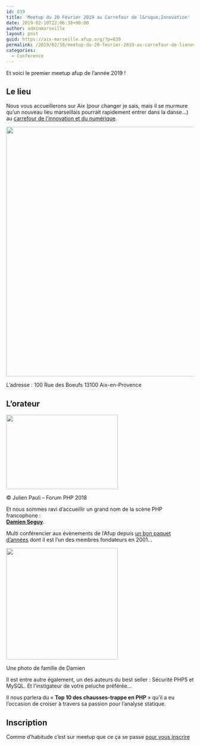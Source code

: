 ```yaml
---
id: 839
title: 'Meetup du 20 Février 2019 au Carrefour de l&rsquo;Innovation'
date: 2019-02-10T22:06:38+00:00
author: adminmarseille
layout: post
guid: https://aix-marseille.afup.org/?p=839
permalink: /2019/02/10/meetup-du-20-fevrier-2019-au-carrefour-de-linnovation/
categories:
  - Conférence
---
```

Et voici le premier meetup afup de l&rsquo;année 2019 !

## Le lieu

Nous vous accueillerons sur Aix (pour changer je sais, mais il se murmure qu&rsquo;un nouveau lieu marseillais pourrait rapidement entrer dans la danse&#8230;) au <a href="https://c-in.fr/" target="_blank" rel="noopener noreferrer">carrefour de l&rsquo;innovation et du numérique</a>.

<img class="aligncenter size-medium" src="https://c-in.fr/wp-content/uploads/2018/01/35B3575-L%C3%A9g%C3%A8re-1024x671.jpg" width="1024" height="671" /> 

L&rsquo;adresse : 100 Rue des Boeufs 13100 Aix-en-Provence

<!-- iframe plugin v.4.3 wordpress.org/plugins/iframe/ -->

## L&rsquo;orateur

<div id="attachment_846" style="width: 310px" class="wp-caption alignright">
  <a href="https://aix-marseille.afup.org/files/2019/02/d4e0dc0be265de26e3f356271d1740e3.jpg"><img class="size-medium wp-image-846 alignright" src="https://aix-marseille.afup.org/files/2019/02/d4e0dc0be265de26e3f356271d1740e3-300x200.jpg" alt="" width="300" height="200" srcset="https://aix-marseille.afup.org/files/2019/02/d4e0dc0be265de26e3f356271d1740e3-300x200.jpg 300w, https://aix-marseille.afup.org/files/2019/02/d4e0dc0be265de26e3f356271d1740e3-768x512.jpg 768w, https://aix-marseille.afup.org/files/2019/02/d4e0dc0be265de26e3f356271d1740e3-1024x683.jpg 1024w, https://aix-marseille.afup.org/files/2019/02/d4e0dc0be265de26e3f356271d1740e3-450x300.jpg 450w" sizes="(max-width: 300px) 100vw, 300px" /></a>
  
  <p class="wp-caption-text">
    © Julien Pauli &#8211; Forum PHP 2018
  </p>
</div>

Et nous sommes ravi d’accueillir un grand nom de la scène PHP francophone :  
**<a href="https://twitter.com/faguo" target="_blank" rel="noopener noreferrer">Damien Seguy</a>**.

Multi conférencier aux évènements de l&rsquo;Afup depuis <a href="https://afup.org/pages/forumphp2005/conferenciers.php?#dseguy" target="_blank" rel="noopener noreferrer">un bon paquet d&rsquo;années</a> dont il est l&rsquo;un des membres fondateurs en 2001&#8230;

<div style="width: 310px" class="wp-caption alignleft">
  <img class="size-medium alignleft" src="https://pbs.twimg.com/media/DyqZCExWsAEm7E0.jpg:large" width="300" height="auto" />
  
  <p class="wp-caption-text">
    Une photo de famille de Damien
  </p>
</div>

Il est entre autre également, un des auteurs du best seller : Sécurité PHP5 et MySQL. Et l&rsquo;instigateur de votre peluche préférée&#8230;

Il nous parlera du &laquo;&nbsp;**Top 10 des chausses-trappe en PHP**&nbsp;&raquo; qu&rsquo;il a eu l&rsquo;occasion de croiser à travers sa passion pour l&rsquo;analyse statique.

## Inscription

Comme d&rsquo;habitude c&rsquo;est sur meetup que ce ça se passe <a href="https://www.meetup.com/fr-FR/afup-aix-marseille-php/events/258764482/" target="_blank" rel="noopener noreferrer">pour vous inscrire</a>